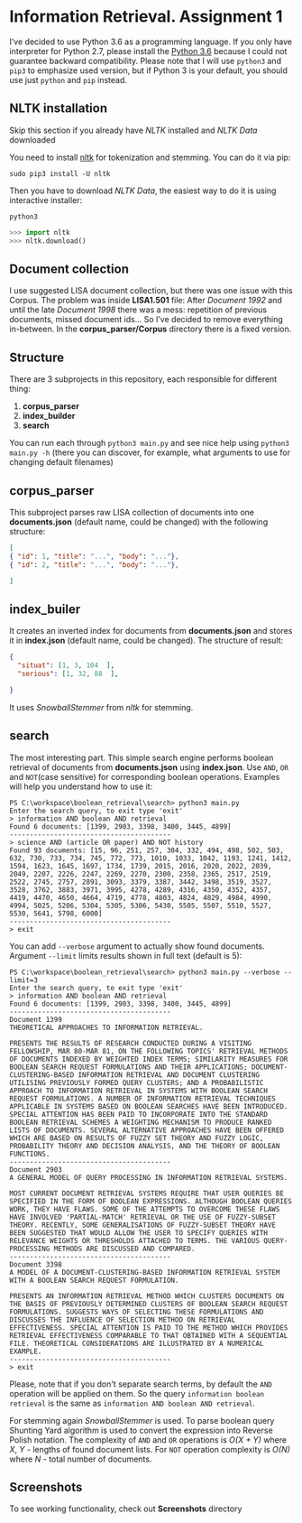 # Information Retrieval. Assignment 1

I’ve decided to use Python 3.6 as a programming language. 
If you only have interpreter for Python 2.7, please install the [Python 3.6](https://www.python.org/downloads/release/python-362/)
because I could not guarantee backward compatibility. Please note that I will use `python3` and `pip3` to emphasize used version,
but if Python 3 is your default, you should use just `python` and `pip` instead.

## NLTK installation
Skip this section if you already have *NLTK* installed and *NLTK Data* downloaded

You need to install [nltk](http://www.nltk.org/) for tokenization and stemming. You can do it via pip:
```
sudo pip3 install -U nltk
```
Then you have to download *NLTK Data*, the easiest way to do it is using interactive installer:
```
python3
```
```python
>>> import nltk
>>> nltk.download()
```

## Document collection
I use suggested LISA document collection, but there was one issue with this Corpus. The problem was inside **LISA1.501** file:
After *Document 1992* and until the late *Document 1998* there was a mess: repetition of previous documents, missed document ids...
So I’ve decided to remove everything in-between. In the **corpus_parser/Corpus** directory there is a fixed version.

## Structure
There are 3 subprojects in this repository, each responsible for different thing:
1. **corpus_parser**
2. **index_builder**
3. **search**

You can run each through `python3 main.py` and see nice help using `python3 main.py -h` (there you can discover, for example, what arguments to use for changing default filenames)

## corpus_parser
This subproject parses raw LISA collection of documents into one **documents.json** (default name, could be changed) with the following structure:
```json
[
{ "id": 1, "title": "...", "body": "..."},
{ "id": 2, "title": "...", "body": "..."},

]
```

## index_builer
It creates an inverted index for documents from **documents.json** and stores it in **index.json** (default name, could be changed). The structure of result:
```json
{
  "situat": [1, 3, 104  ],
  "serious": [1, 32, 88  ],

}
```
It uses *SnowballStemmer* from *nltk* for stemming.

## search
The most interesting part. This simple search engine performs boolean retrieval of documents from **documents.json** using **index.json**. Use `AND`, `OR` and `NOT`(case sensitive) for corresponding boolean operations. Examples will help you understand how to use it:
```
PS C:\workspace\boolean_retrieval\search> python3 main.py
Enter the search query, to exit type 'exit'
> information AND boolean AND retrieval
Found 6 documents: [1399, 2903, 3398, 3400, 3445, 4899]
----------------------------------------
> science AND (article OR paper) AND NOT history
Found 93 documents: [15, 96, 251, 257, 304, 332, 494, 498, 502, 503, 632, 730, 733, 734, 745, 772, 773, 1010, 1033, 1042, 1193, 1241, 1412, 1594, 1623, 1645, 1697, 1734, 1739, 2015, 2016, 2020, 2022, 2039, 2049, 2207, 2226, 2247, 2269, 2270, 2300, 2358, 2365, 2517, 2519, 2522, 2745, 2757, 2891, 3093, 3379, 3387, 3442, 3498, 3519, 3527, 3528, 3762, 3883, 3971, 3995, 4278, 4289, 4316, 4350, 4352, 4357, 4419, 4470, 4650, 4664, 4719, 4778, 4803, 4824, 4829, 4984, 4990, 4994, 5025, 5206, 5304, 5305, 5306, 5430, 5505, 5507, 5510, 5527, 5530, 5641, 5798, 6000]
----------------------------------------
> exit
```
You can add `--verbose` argument to actually show found documents. Argument `--limit` limits results shown in full text (default is 5):
```
PS C:\workspace\boolean_retrieval\search> python3 main.py --verbose --limit=3
Enter the search query, to exit type 'exit'
> information AND boolean AND retrieval
Found 6 documents: [1399, 2903, 3398, 3400, 3445, 4899]
----------------------------------------
Document 1399
THEORETICAL APPROACHES TO INFORMATION RETRIEVAL.

PRESENTS THE RESULTS OF RESEARCH CONDUCTED DURING A VISITING FELLOWSHIP, MAR 80-MAR 81, ON THE FOLLOWING TOPICS' RETRIEVAL METHODS OF DOCUMENTS INDEXED BY WEIGHTED INDEX TERMS; SIMILARITY MEASURES FOR BOOLEAN SEARCH REQUEST FORMULATIONS AND THEIR APPLICATIONS; DOCUMENT-CLUSTERING-BASED INFORMATION RETRIEVAL AND DOCUMENT CLUSTERING UTILISING PREVIOUSLY FORMED QUERY CLUSTERS; AND A PROBABILISTIC APPROACH TO INFORMATION RETRIEVAL IN SYSTEMS WITH BOOLEAN SEARCH REQUEST FORMULATIONS. A NUMBER OF INFORMATION RETRIEVAL TECHNIQUES APPLICABLE IN SYSTEMS BASED ON BOOLEAN SEARCHES HAVE BEEN INTRODUCED. SPECIAL ATTENTION HAS BEEN PAID TO INCORPORATE INTO THE STANDARD BOOLEAN RETRIEVAL SCHEMES A WEIGHTING MECHANISM TO PRODUCE RANKED LISTS OF DOCUMENTS. SEVERAL ALTERNATIVE APPROACHES HAVE BEEN OFFERED WHICH ARE BASED ON RESULTS OF FUZZY SET THEORY AND FUZZY LOGIC, PROBABILITY THEORY AND DECISION ANALYSIS, AND THE THEORY OF BOOLEAN FUNCTIONS.
----------------------------------------
Document 2903
A GENERAL MODEL OF QUERY PROCESSING IN INFORMATION RETRIEVAL SYSTEMS.

MOST CURRENT DOCUMENT RETRIEVAL SYSTEMS REQUIRE THAT USER QUERIES BE SPECIFIED IN THE FORM OF BOOLEAN EXPRESSIONS. ALTHOUGH BOOLEAN QUERIES WORK, THEY HAVE FLAWS. SOME OF THE ATTEMPTS TO OVERCOME THESE FLAWS HAVE INVOLVED 'PARTIAL-MATCH' RETRIEVAL OR THE USE OF FUZZY-SUBSET THEORY. RECENTLY, SOME GENERALISATIONS OF FUZZY-SUBSET THEORY HAVE BEEN SUGGESTED THAT WOULD ALLOW THE USER TO SPECIFY QUERIES WITH RELEVANCE WEIGHTS OR THRESHOLDS ATTACHED TO TERMS. THE VARIOUS QUERY-PROCESSING METHODS ARE DISCUSSED AND COMPARED.
----------------------------------------
Document 3398
A MODEL OF A DOCUMENT-CLUSTERING-BASED INFORMATION RETRIEVAL SYSTEM WITH A BOOLEAN SEARCH REQUEST FORMULATION.

PRESENTS AN INFORMATION RETRIEVAL METHOD WHICH CLUSTERS DOCUMENTS ON THE BASIS OF PREVIOUSLY DETERMINED CLUSTERS OF BOOLEAN SEARCH REQUEST FORMULATIONS. SUGGESTS WAYS OF SELECTING THESE FORMULATIONS AND DISCUSSES THE INFLUENCE OF SELECTION METHOD ON RETRIEVAL EFFECTIVENESS. SPECIAL ATTENTION IS PAID TO THE METHOD WHICH PROVIDES RETRIEVAL EFFECTIVENESS COMPARABLE TO THAT OBTAINED WITH A SEQUENTIAL FILE. THEORETICAL CONSIDERATIONS ARE ILLUSTRATED BY A NUMERICAL EXAMPLE.
----------------------------------------
> exit
```
Please, note that if you don't separate search terms, by default the `AND` operation will be applied on them. So the query `information boolean retrieval` is the same as `information AND boolean AND retrieval`.

For stemming again *SnowballStemmer* is used. To parse boolean query Shunting Yard algorithm is used to convert the expression into Reverse Polish notation. The complexity of `AND` and `OR` operations is *O(X + Y)* where *X*, *Y* - lengths of found document lists. For `NOT` operation complexity is *O(N)* where *N* - total number of documents.

## Screenshots
To see working functionality, check out **Screenshots** directory
